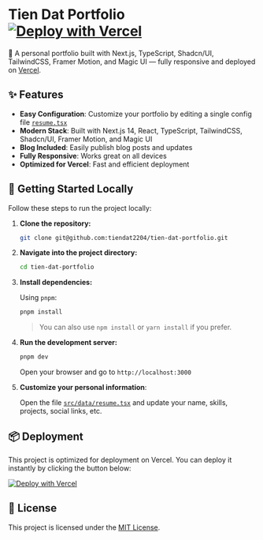 
# Tien Dat Portfolio [![Deploy with Vercel](https://vercel.com/button)](https://vercel.com/new/clone?repository-url=https%3A%2F%2Fgithub.com%2Ftiendat2204%2Ftien-dat-portfolio)

🚀 A personal portfolio built with Next.js, TypeScript, Shadcn/UI, TailwindCSS, Framer Motion, and Magic UI — fully responsive and deployed on [Vercel](https://vercel.com).

## ✨ Features

- **Easy Configuration**: Customize your portfolio by editing a single config file [`resume.tsx`](./src/data/resume.tsx)
- **Modern Stack**: Built with Next.js 14, React, TypeScript, TailwindCSS, Shadcn/UI, Framer Motion, and Magic UI
- **Blog Included**: Easily publish blog posts and updates
- **Fully Responsive**: Works great on all devices
- **Optimized for Vercel**: Fast and efficient deployment

## 🚀 Getting Started Locally

Follow these steps to run the project locally:

1. **Clone the repository:**

   ```bash
   git clone git@github.com:tiendat2204/tien-dat-portfolio.git
   ```

2. **Navigate into the project directory:**

   ```bash
   cd tien-dat-portfolio
   ```

3. **Install dependencies:**

   Using `pnpm`:

   ```bash
   pnpm install
   ```

   > You can also use `npm install` or `yarn install` if you prefer.

4. **Run the development server:**

   ```bash
   pnpm dev
   ```

   Open your browser and go to `http://localhost:3000`

5. **Customize your personal information**:

   Open the file [`src/data/resume.tsx`](./src/data/resume.tsx) and update your name, skills, projects, social links, etc.

## 📦 Deployment

This project is optimized for deployment on Vercel. You can deploy it instantly by clicking the button below:

[![Deploy with Vercel](https://vercel.com/button)](https://vercel.com/new/clone?repository-url=https%3A%2F%2Fgithub.com%2Ftiendat2204%2Ftien-dat-portfolio)

## 📄 License

This project is licensed under the [MIT License](./LICENSE.md).

